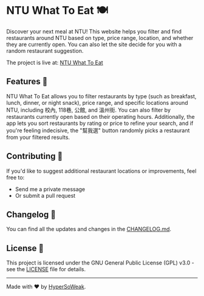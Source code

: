 # NTU What To Eat 🍽️

Discover your next meal at NTU! This website helps you filter and find restaurants around NTU based on type, price range, location, and whether they are currently open. You can also let the site decide for you with a random restaurant suggestion.

The project is live at: [NTU What To Eat](https://hypersoweak.github.io/ntu-what-to-eat)

## Features 🚀

NTU What To Eat allows you to filter restaurants by type (such as breakfast, lunch, dinner, or night snack), price range, and specific locations around NTU, including 校內, 118巷, 公館, and 溫州街. You can also filter by restaurants currently open based on their operating hours. Additionally, the app lets you sort restaurants by rating or price to refine your search, and if you're feeling indecisive, the "幫我選" button randomly picks a restaurant from your filtered results.

## Contributing 🤝

If you'd like to suggest additional restaurant locations or improvements, feel free to:
- Send me a private message
- Or submit a pull request

## Changelog 📜

You can find all the updates and changes in the [CHANGELOG.md](./CHANGELOG.md).

## License 📄

This project is licensed under the GNU General Public License (GPL) v3.0 - see the [LICENSE](./LICENSE) file for details.

---

Made with ❤️ by [HyperSoWeak](https://github.com/HyperSoWeak).
